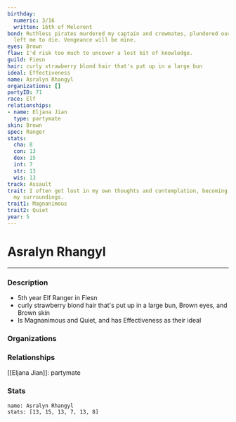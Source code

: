 ```yaml
---
birthday:
  numeric: 3/16
  written: 16th of Melorent
bond: Ruthless pirates murdered my captain and crewmates, plundered our ship, and
  left me to die. Vengeance will be mine.
eyes: Brown
flaw: I'd risk too much to uncover a lost bit of knowledge.
guild: Fiesn
hair: curly strawberry blond hair that's put up in a large bun
ideal: Effectiveness
name: Asralyn Rhangyl
organizations: []
partyID: 71
race: Elf
relationships:
- name: Eljana Jian
  type: partymate
skin: Brown
spec: Ranger
stats:
  cha: 8
  con: 13
  dex: 15
  int: 7
  str: 13
  wis: 13
track: Assault
trait: I often get lost in my own thoughts and contemplation, becoming oblivious to
  my surroundings.
trait1: Magnanimous
trait2: Quiet
year: 5
---
```

# Asralyn Rhangyl
---
### Description
- 5th year Elf Ranger in Fiesn
- curly strawberry blond hair that's put up in a large bun, Brown eyes, and Brown skin
- Is Magnanimous and Quiet, and has Effectiveness as their ideal

### Organizations
### Relationships
[[Eljana Jian]]: partymate
### Stats
```statblock
name: Asralyn Rhangyl
stats: [13, 15, 13, 7, 13, 8]
```